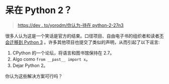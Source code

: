 # 呆在 Python 2？

> [https://dev . to/yorodm/你认为-待在 python-2-27n3](https://dev.to/yorodm/piensas-quedarte-en-python-2-27n3)

很多人认为这是一个笑话是官方的结束。口径项目、自由电子书的组织者和读者[不会迁移到 Python 3](https://bugs.launchpad.net/calibre/+bug/1714107) 。许多其他项目也提交了类似的声明，从而引起了以下谣言:

1.  CPython 的一个论坛，将语言和图书馆保持在 2.7。
2.  Algo como `from __past__ import x`。
3.  Dejar Python 2。

你认为这些解决方案可行吗？